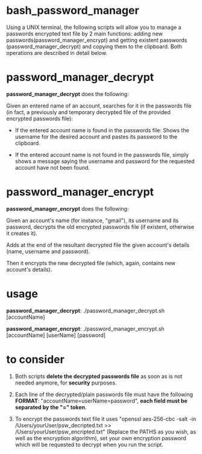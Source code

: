 # bash_password_manager

Using a UNIX terminal, the following scripts will allow you to manage a passwords encrypted text file by 2 main functions: adding new passwords(password_manager_encrypt) and getting existent passwords (password_manager_decrypt) and copying them to the clipboard. Both operations are described in detail below. 

# password_manager_decrypt
**password_manager_decrypt** does the following:

  Given an entered name of an account, searches for it in the passwords file (in fact, a previously and temporary decrypted file of the provided encrypted passwords file):

   - If the entered account name is found in the passwords file: Shows the username for the desired account and pastes its password to the clipboard.

   - If the entered account name is not found in the passwords file, simply shows a message saying the username and password   for the requested account have not been found.

# password_manager_encrypt
 **password_manager_encrypt** does the following:

  Given an account's name (for instance, "gmail"), its username and its password, decrypts the old encrypted passwords file (if existent, otherwise it creates it).
  
  Adds at the end of the resultant decrypted file the given account's details (name, username and password).
  
  Then it encrypts the new decrypted file (which, again, contains new account's details).
 
# usage
 **password_manager_decrypt**: ./password_manager_decrypt.sh [accountName]
 
 **password_manager_encrypt**: ./password_manager_encrypt.sh [accountName] [userName] [password]
  
# to consider

  1) Both scripts **delete the decrypted passwords file** as soon as is not needed anymore, for **security** purposes.

  2) Each line of the decrypted/plain passwords file must have the following **FORMAT**: "accountName=userName=password", **each field must be separated by the "=" token**.
  
  3) To encrypt the passwords text file it uses "openssl aes-256-cbc -salt -in /Users/yourUser/psw_decripted.txt >> /Users/yourUser/psw_encripted.txt" (Replace the PATHS as you wish, as well as the encryption algorithm), set your own encryption password which will be requested to decrypt when you run the script.
